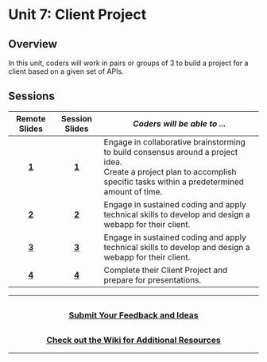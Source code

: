 # Unit 7: Client Project

## Overview

In this unit, coders will work in pairs or groups of 3 to build a project for a client based on a given set of APIs.

## Sessions

|Remote Slides|                                                Session Slides                                                 | _Coders will be able to ..._                                                                                                                                                 |
|:-------:| :-----------------------------------------------------------------------------------------------------------: | ---------------------------------------------------------------------------------------------------------------------------------------------------------------------------- |
| [**1**](https://docs.google.com/presentation/d/1e8HJV6hQwsXIn8MbLGuMYXKBHZd1wz03ozPigl0i_nU/edit?usp=sharing)| [**1**](https://docs.google.com/presentation/d/14wnnqokzXEMJ5tfyVOVR745hMcFZq35OyMP3pe32puo/edit?usp=sharing) | Engage in collaborative brainstorming to build consensus around a project idea.<br>Create a project plan to accomplish specific tasks within a predetermined amount of time. |
|[**2**](https://docs.google.com/presentation/d/1p4LZwwMgUsyKW8xmC0WOsyF_5M5oMlbTr_35izez_2o/edit?usp=sharing)| [**2**](https://docs.google.com/presentation/d/1mLTvlfsJjPXZymJMRy2VwOXNmcWaMw3n-Xwps2N-3l4/edit?usp=sharing) | Engage in sustained coding and apply technical skills to develop and design a webapp for their client.                                                                       |
|[**3**](https://docs.google.com/presentation/d/15G2sKdM0uquR1u-yYaN7zcpBD1Har6ordWgkJwMOYrI/edit?usp=sharing)| [**3**](https://docs.google.com/presentation/d/1oSdeeAdNMRrDoVVu-FtwiejTxjwYEcsL-jQt_-VTHIs/edit?usp=sharing) | Engage in sustained coding and apply technical skills to develop and design a webapp for their client.                                                                       |
|[**4**](https://docs.google.com/presentation/d/1PubE-TljeR0NLOVMCrs4lm_TNWUEkPhESFG6eIoVNs0/edit?usp=sharing)| [**4**](https://docs.google.com/presentation/d/1pXYQOvH08dmEesHJS2t_16HxDS-NTDwIqN1lMPQKuXM/edit?usp=sharing) | Complete their Client Project and prepare for presentations.                                                                                                                 |

---

## <h3 align="center"><a href="https://forms.gle/vyAD1HFwXHZMRXrr9">Submit Your Feedback and Ideas</a></h3>

## <h3 align="center"><a href="https://github.com/itscodenation/curriculum-20-21/wiki">Check out the Wiki for Additional Resources</a></h3>

---
